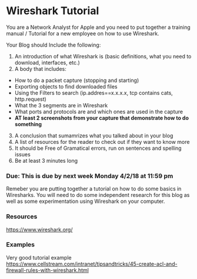 # Wireshark Tutorial

You are a Network Analyst for Apple and you need to put together a training manual / Tutorial for a new employee on how to use Wireshark. 

Your Blog should Include the following:

1. An introduction of what Wireshark is (basic definitions, what you need to download, interfaces, etc.)
2. A body that includes: 
  - How to do a packet capture (stopping and starting)
  - Exporting objects to find downloaded files
  - Using the Filters to search (ip.addres==x.x.x.x, tcp contains cats, http.request)
  - What the 3 segments are in Wireshark
  - What ports and protocols are and which ones are used in the capture
  - **AT least 2 screenshots from your capture that demonstrate how to do something**
  
3. A conclusion that sumamrizes what you talked about in your blog
4. A list of resources for the reader to check out if they want to know more
5. It should be Free of Gramatical errors, run on sentences and spelling issues
3. Be at least 3 minutes long

### Due: This is due by next week Monday 4/2/18 at 11:59 pm

Remeber you are putting together a tutorial on how to do some basics in Wiresharks. You will need to do some independent research for this blog as well as some experimentation using Wireshark on your computer.

### Resources
https://www.wireshark.org/

### Examples
Very good tutorial example https://www.cellstream.com/intranet/tipsandtricks/45-create-acl-and-firewall-rules-with-wireshark.html
